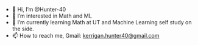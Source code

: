 - 👋 Hi, I’m @Hunter-40
- 👀 I’m interested in Math and ML
- 🌱 I’m currently learning Math at UT and Machine Learning self study on the side.
- 📫 How to reach me, Gmail: kerrigan.hunter40@gmail.com

<!---
Hunter-40/Hunter-40 is a ✨ special ✨ repository because its `README.md` (this file) appears on your GitHub profile.
You can click the Preview link to take a look at your changes.
--->
